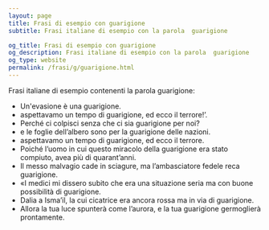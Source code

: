 ```yaml
---
layout: page
title: Frasi di esempio con guarigione 
subtitle: Frasi italiane di esempio con la parola  guarigione

og_title: Frasi di esempio con guarigione 
og_description: Frasi italiane di esempio con la parola  guarigione
og_type: website
permalink: /frasi/g/guarigione.html
---
```


Frasi italiane di esempio contenenti la parola guarigione:


- Un'evasione è una guarigione.
- aspettavamo un tempo di guarigione, ed ecco il terrore!’.
- Perché ci colpisci senza che ci sia guarigione per noi?
- e le foglie dell’albero sono per la guarigione delle nazioni.
- aspettavamo un tempo di guarigione, ed ecco il terrore.
- Poiché l’uomo in cui questo miracolo della guarigione era stato compiuto, avea più di quarant’anni.
- Il messo malvagio cade in sciagure, ma l’ambasciatore fedele reca guarigione.
- «I medici mi dissero subito che era una situazione seria ma con buone possibilità di guarigione.
- Dalia a Isma’il, la cui cicatrice era ancora rossa ma in via di guarigione.
- Allora la tua luce spunterà come l’aurora, e la tua guarigione germoglierà prontamente.
